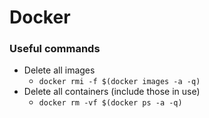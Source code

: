 # Docker
### Useful commands
* Delete all images
    * `docker rmi -f $(docker images -a -q)`
* Delete all containers (include those in use)
    * `docker rm -vf $(docker ps -a -q)`